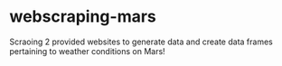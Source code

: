 # webscraping-mars

Scraoing 2 provided websites to generate data and create data frames pertaining to weather conditions on Mars!
